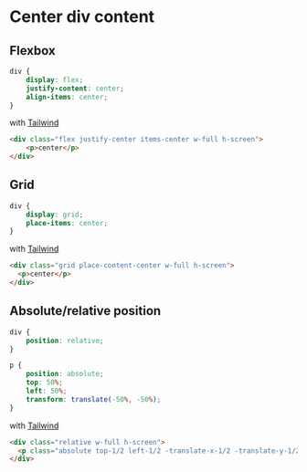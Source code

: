 # Center div content

## Flexbox

```css
div {	
	display: flex;
	justify-content: center;
	align-items: center;
}
```

with [Tailwind](https://play.tailwindcss.com/C1ZhLc4jle)

```html
<div class="flex justify-center items-center w-full h-screen">
	<p>center</p>
</div>
```

## Grid

```css
div {
	display: grid;
	place-items: center;
}
```

with [Tailwind](https://play.tailwindcss.com/YleaVnoPIN)

```html
<div class="grid place-content-center w-full h-screen">
  <p>center</p>
</div>
```

## Absolute/relative position

```css
div {
	position: relative;
}

p {
	position: absolute;
	top: 50%;
	left: 50%;
	transform: translate(-50%, -50%);
}
```

with [Tailwind](https://play.tailwindcss.com/93dDkcY82t)

```html
<div class="relative w-full h-screen">
  <p class="absolute top-1/2 left-1/2 -translate-x-1/2 -translate-y-1/2">center</p>
</div>
```